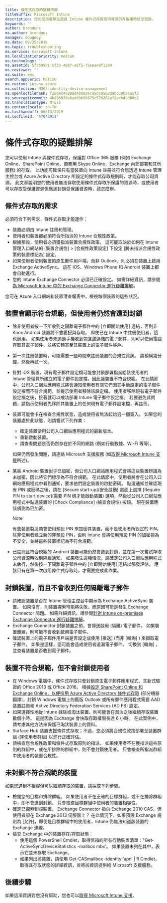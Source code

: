 ```yaml
---
title: 條件式存取的疑難排解
titleSuffix: Microsoft Intune
description: 您的使用者無法透過 Intune 條件式存取取得資源的存取權時該怎麼辦。
keywords: ''
author: brenduns
ms.author: brenduns
manager: dougeby
ms.date: 09/25/2018
ms.topic: troubleshooting
ms.service: microsoft-intune
ms.localizationpriority: medium
ms.technology: ''
ms.assetid: 5fa59501-5f33-46b7-a5f5-75eeae9f1209
ms.reviewer: ''
ms.suite: ems
search.appverid: MET150
ms.custom: intune-azure
ms.collection: M365-identity-device-management
ms.openlocfilehash: f286ec4928ad4bb026c95d10562d9b339b2ca5f3
ms.sourcegitcommit: 4b83697de8add3b90675c576202ef2ecb49d80b2
ms.translationtype: MTE75
ms.contentlocale: zh-TW
ms.lasthandoff: 06/13/2019
ms.locfileid: "67043911"
---
```

# <a name="troubleshoot-conditional-access"></a>條件式存取的疑難排解

您可以使用 Intune 與條件式存取，保護對 Office 365 服務 (例如 Exchange Online、SharePoint Online、商務用 Skype Online、Exchange 內部部署和其他服務) 的存取。 此功能可確保只有當裝置向 Intune 註冊並符合您透過 Intune 管理主控台或 Azure Active Directory 所設定的條件式存取規則時，才能存取公司資源。 此文章說明您的使用者無法存取使用條件式存取所保護的資源時，或使用者可以存取受保護資源但應該封鎖受保護資源時，該怎麼辦。

## <a name="requirements-for-conditional-access"></a>條件式存取的需求

必須符合下列需求，條件式存取才能運作：

- 裝置必須由 Intune 註冊和管理。
- 使用者和裝置都必須符合所指派的 Intune 合規性政策。
- 根據預設，使用者必須獲指派裝置合規性政策。 這可能取決於如何在 Intune 管理入口網站的 [裝置合規性]   > [合規性政策設定]  下設定 [將未指派合規性政策的裝置標記為]  設定。
-   如果使用者使用裝置的原生郵件用戶端，而非 Outlook，則必須在裝置上啟用 Exchange ActiveSync。 這在 iOS、Windows Phone 和 Android 裝置上都會自動進行。
-   您的 Intune Exchange Connector 必須已正確設定。 如需詳細資訊，請參閱[為 Microsoft Intune 中的 Exchange Connector 進行疑難排解](troubleshoot-exchange-connector.md)。

您可在 Azure 入口網站和裝置清查報表中，檢視每個裝置的這些狀況。

## <a name="devices-appear-compliant-but-users-are-still-blocked"></a>裝置會顯示符合規範，但使用者仍然會遭到封鎖

- 除非使用者按一下所收到之隔離電子郵件中的 [立即開始使用]  連結，否則非 Knox Android 裝置將不會獲授與存取。 即使已在 Intune 中註冊使用者，這也適用。 如果使用者未透過手機收到包含該連結的電子郵件，則可以使用電腦存取其電子郵件，並將它轉寄至其裝置上的電子郵件帳戶。
- 第一次註冊裝置時，可能需要一些時間來註冊裝置的合規性資訊。 請稍候幾分鐘，然後再試一次。
- 針對 iOS 裝置，現有電子郵件設定檔可能會封鎖部署指派給該使用者的 Intune 管理員所建立的電子郵件設定檔，因此讓裝置不符合規範。 在此情節中，公司入口網站應用程式將會通知使用者有關它們因其手動設定的電子郵件設定檔而不符合規範，並提示使用者移除該設定檔。 使用者移除現有電子郵件設定檔之後，接著就可以成功部署 Intune 電子郵件設定檔。 若要避免此問題，請指示使用者先移除其裝置上的任何現有電子郵件設定檔，再註冊。
- 裝置可能會卡在檢查合規性狀態，造成使用者無法起始另一個簽入。 如果您的裝置處於此狀態，則請嘗試下列作業：
  - 確定裝置使用公司入口網站應用程式的最新版本。
  - 重新啟動裝置。
  - 請查看問題是否仍然存在於不同的網路 (例如行動數據、Wi-Fi 等等)。

  如果仍然發生問題，請連絡 Microsoft 支援服務 (如[取得 Microsoft Intune 支援](get-support.md)所述)。
- 某些 Android 裝置似乎已加密，但公司入口網站應用程式會將這些裝置辨識為未加密，因此將它們標示為不符合規範。 在此情節中，使用者將會在公司入口網站應用程式中看到通知，要求他們設定裝置的啟動密碼。 點選通知並確認現有 PIN 或密碼之後，請在 [Secure start-up]\(安全啟動\)  畫面上選擇 [Require PIN to start device]\(需要 PIN 碼才能啟動裝置\)  選項，然後從公司入口網站應用程式中點選裝置的 [Check Compliance] \(檢查合規性\)  按鈕。 現在裝置應該偵測為已加密。 
  > [!NOTE]
  > 有些裝置製造商會使用預設 PIN 來加密其裝置，而不是使用者所設定的 PIN。 除非使用者建立新的非預設 PIN，否則 Intune 會將使用預設 PIN 的加密視為不安全，並將這些裝置標記為不符合規範。
- 已註冊且符合規範的 Android 裝置可能仍然會遭到封鎖，並在第一次嘗試存取公司資源時收到隔離通知。 如果發生這種情況，請確定公司入口網站應用程式未執行，然後按一下隔離電子郵件中的 [立即開始使用]  連結以觸發評估。 應該只有在第一次啟用條件式存取時，才需要完成此作業。

## <a name="devices-are-blocked-and-no-quarantine-email-is-received"></a>封鎖裝置，而且不會收到任何隔離電子郵件

- 請確認裝置是否在 Intune 管理主控台中顯示為 Exchange ActiveSync 裝置。 如果沒有，則裝置探索可能將失敗，而原因可能是發生 Exchange Connector 問題。 如需詳細資訊，請參閱[針對 Intune on-premises Exchange Connector 進行疑難排解](troubleshoot-exchange-connector.md)。
- Exchange Connector 封鎖裝置之前，會傳送啟用 (隔離) 電子郵件。 如果裝置離線，則可能不會收到啟用電子郵件。 
- 確認裝置上的電子郵件用戶端是否設定成使用 [推送]  (而非 [輪詢]  ) 來擷取電子郵件。 如果是這樣，這可能會造成使用者遺漏電子郵件。 切換到 [輪詢]  ，並查看裝置是否收到電子郵件。

## <a name="devices-are-noncompliant-but-users-are-not-blocked"></a>裝置不符合規範，但不會封鎖使用者

- 在 Windows 電腦中，條件式存取只會封鎖原生電子郵件應用程式、含新式驗證的 Office 2013 或 Office 2016。 根據[設定 SharePoint Online 和 Exchange Online，以便採用 Azure Active Directory 條件式存取](https://docs.microsoft.com/azure/active-directory/active-directory-conditional-access-no-modern-authentication) \(部分機器翻譯\)，封鎖 Windows 電腦上的舊版 Outlook 或所有郵件應用程式需要 AAD 裝置註冊和 Active Directory Federation Services (AD FS) 設定。 
- 如果選擇性地從 Intune 抹除或淘汰裝置，則可能會在淘汰之後繼續存取裝置數個小時。 這是因為 Exchange 會快取存取權限長達 6 小時。 在此案例中，請考慮其他方法來保護已淘汰裝置上的資料。
- Surface Hub 裝置支援條件式存取；不過，您必須將合規性政策部署至裝置群組 (非使用者群組) 以進行正確評估。
- 請檢查您合規性政策和條件式存取原則的指派。 如果使用者不在獲指派這些原則的群組中，或在所排除的群組中，則不會封鎖使用者。 只會檢查所指派群組中使用者的裝置合規性。

## <a name="noncompliant-device-is-not-blocked"></a>未封鎖不符合規範的裝置

如果您遇到不相容但可以繼續存取的裝置，請採取下列步驟。
- 檢閱您的目標和排除群組。 如果使用者不在正確的目標群組，或不在排除群組中，即不會遭到封鎖。 只會檢查目標群組中使用者的裝置相容性。
- 確定已探索到該裝置。 Exchange Connector 指向 Exchange 2010 CAS，但使用者卻在 Exchange 2013 伺服器上？ 在此情況下，如果預設 Exchange 規則為 [允許]，即使是目標群組中的使用者，Intune 仍無法知道該裝置的 Exchange 連線。
- 檢查 Exchange 中的裝置存在/存取狀態︰
  - 使用這個 PowerShell Cmdlet，取得信箱的所有行動裝置清單："Get-ActiveSyncDeviceStatistics -mailbox mbx'。 如果裝置未列在其中，表示它並未存取 Exchange。
  - 如果列出該裝置，請使用 Get-CASmailbox -identity:’upn’ | fl Cmdlet，取得其存取狀態的詳細資訊，並將該資訊提供給 Microsoft 支援服務。

## <a name="next-steps"></a>後續步驟
如果這項資訊對您沒有幫助，您也可以[取得 Microsoft Intune 支援](get-support.md)。

